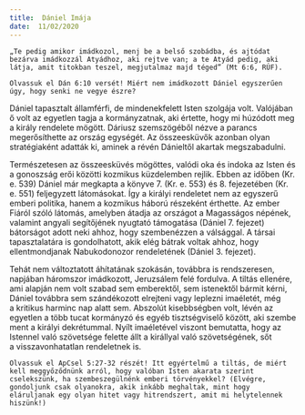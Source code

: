 ```yaml
---
title:  Dániel Imája
date:  11/02/2020
---
```


`„Te pedig amikor imádkozol, menj be a belső szobádba, és ajtódat bezárva imádkozzál Atyádhoz, aki rejtve van; a te Atyád pedig, aki látja, amit titokban teszel, megjutalmaz majd téged” (Mt 6:6, RÚF).`

`Olvassuk el Dán 6:10 versét! Miért nem imádkozott Dániel egyszerűen úgy, hogy senki ne vegye észre?`

Dániel tapasztalt államférfi, de mindenekfelett Isten szolgája volt. Valójában ő volt az egyetlen tagja a kormányzatnak, aki értette, hogy mi húzódott meg a király rendelete mögött. Dáriusz szemszögéből nézve a parancs megerősíthette az ország egységét. Az összeesküvők azonban olyan stratégiaként adatták ki, aminek a révén Dánieltől akartak megszabadulni.

Természetesen az összeesküvés mögöttes, valódi oka és indoka az Isten és a gonoszság erői közötti kozmikus küzdelemben rejlik. Ebben az időben (Kr. e. 539) Dániel már megkapta a könyve 7. (Kr. e. 553) és 8. fejezetében (Kr. e. 551) feljegyzett látomásokat. Így a királyi rendeletet nem az egyszerű emberi politika, hanem a kozmikus háború részeként érthette. Az ember Fiáról szóló látomás, amelyben átadja az országot a Magasságos népének, valamint angyali segítőjének nyugtató támogatása (Dániel 7. fejezet) bátorságot adott neki ahhoz, hogy szembenézzen a válsággal. A társai tapasztalatára is gondolhatott, akik elég bátrak voltak ahhoz, hogy ellentmondjanak Nabukodonozor rendeletének (Dániel 3. fejezet).

Tehát nem változtatott áhítatának szokásán, továbbra is rendszeresen, napjában háromszor imádkozott, Jeruzsálem felé fordulva. A tiltás ellenére, ami alapján nem volt szabad sem emberektől, sem istenektől bármit kérni, Dániel továbbra sem szándékozott elrejteni vagy leplezni imaéletét, még a kritikus harminc nap alatt sem. Abszolút kisebbségben volt, lévén az egyetlen a több tucat kormányzó és egyéb tisztségviselő között, aki szembe ment a királyi dekrétummal. Nyílt imaéletével viszont bemutatta, hogy az Istennel való szövetsége felette állt a királlyal való szövetségének, sőt a visszavonhatatlan rendeletnek is.

`Olvassuk el ApCsel 5:27-32 részét! Itt egyértelmű a tiltás, de miért kell meggyőződnünk arról, hogy valóban Isten akarata szerint cselekszünk, ha szembeszegülnénk emberi törvényekkel? (Elvégre, gondoljunk csak olyanokra, akik inkább meghaltak, mint hogy eláruljanak egy olyan hitet vagy hitrendszert, amit mi helytelennek hiszünk!)`